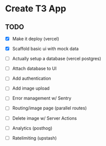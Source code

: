 # Create T3 App

## TODO

- [x] Make it deploy (vercel)
- [x] Scaffold basic ui with mock data
- [ ] Actually setup a database (vercel postgres)
- [ ] Attach database to UI
- [ ] Add authentication
- [ ] Add image upload
- [ ] Error management w/ Sentry
- [ ] Routing/image page (parallel routes)
- [ ] Delete image w/ Server Actions
- [ ] Analytics (posthog)
- [ ] Ratelimiting (upstash)

